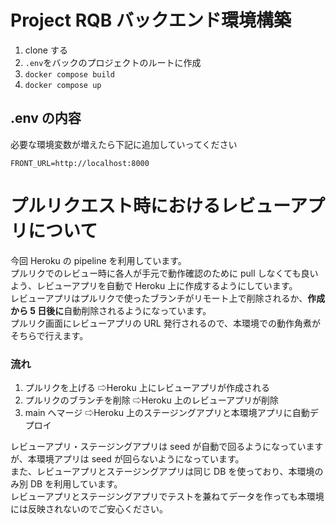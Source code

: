 # Project RQB バックエンド環境構築

1. clone する
1. `.env`をバックのプロジェクトのルートに作成
1. `docker compose build`
1. `docker compose up`

## .env の内容

必要な環境変数が増えたら下記に追加していってください

```
FRONT_URL=http://localhost:8000
```

# プルリクエスト時におけるレビューアプリについて

今回 Heroku の pipeline を利用しています。\
プルリクでのレビュー時に各人が手元で動作確認のために pull しなくても良いよう、レビューアプリを自動で Heroku 上に作成するようにしています。\
レビューアプリはプルリクで使ったブランチがリモート上で削除されるか、**作成から 5 日後に**自動削除されるようになっています。\
プルリク画面にレビューアプリの URL 発行されるので、本環境での動作角煮がそちらで行えます。

### 流れ

1. プルリクを上げる ⇨Heroku 上にレビューアプリが作成される
1. プルリクのブランチを削除 ⇨Heroku 上のレビューアプリが削除
1. main へマージ ⇨Heroku 上のステージングアプリと本環境アプリに自動デプロイ

レビューアプリ・ステージングアプリは seed が自動で回るようになっていますが、本環境アプリは seed が回らないようになっています。\
また、レビューアプリとステージングアプリは同じ DB を使っており、本環境のみ別 DB を利用しています。\
レビューアプリとステージングアプリでテストを兼ねてデータを作っても本環境には反映されないのでご安心ください。
